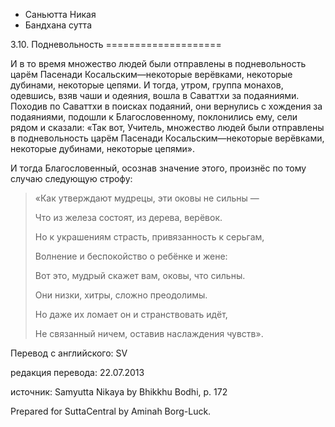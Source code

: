 









* Саньютта Никая
* Бандхана сутта


3\.10\. Подневольность
\=\=\=\=\=\=\=\=\=\=\=\=\=\=\=\=\=\=\=\=



И в то время множество людей были отправлены в подневольность царём Пасенади Косальским—некоторые верёвками, некоторые дубинами, некоторые цепями\. И тогда, утром, группа монахов, одевшись, взяв чаши и одеяния, вошла в Саваттхи за подаяниями\. Походив по Саваттхи в поисках подаяний, они вернулись с хождения за подаяниями, подошли к Благословенному, поклонились ему, сели рядом и сказали: «Так вот, Учитель, множество людей были отправлены в подневольность царём Пасенади Косальским—некоторые верёвками, некоторые дубинами, некоторые цепями»\.


И тогда Благословенный, осознав значение этого, произнёс по тому случаю следующую строфу:



> «Как утверждают мудрецы, эти оковы не сильны —  
> 
> Что из железа состоят, из дерева, верёвок\.  
> 
> Но к украшениям страсть, привязанность к серьгам,  
> 
> Волнение и беспокойство о ребёнке и жене:  
> 
> Вот это, мудрый скажет вам, оковы, что сильны\.  
> 
> Они низки, хитры, сложно преодолимы\.  
> 
> Но даже их ломает он и странствовать идёт,  
> 
> Не связанный ничем, оставив наслаждения чувств»\.



Перевод с английского: SV


редакция перевода: 22\.07\.2013


источник: Samyutta Nikaya by Bhikkhu Bodhi, p\. 172


Prepared for SuttaCentral by Aminah Borg\-Luck\.






